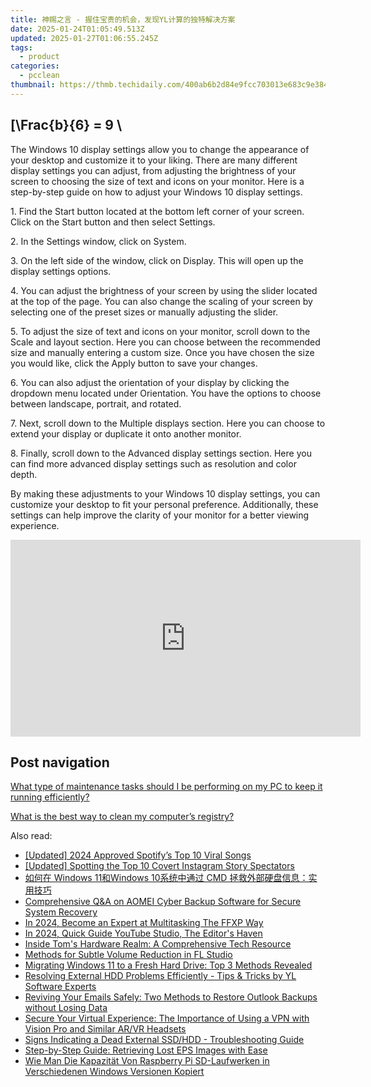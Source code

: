 ```yaml
---
title: 神赐之言 - 握住宝贵的机会，发现YL计算的独特解决方案
date: 2025-01-24T01:05:49.513Z
updated: 2025-01-27T01:06:55.245Z
tags:
  - product
categories:
  - pcclean
thumbnail: https://thmb.techidaily.com/400ab6b2d84e9fcc703013e683c9e38470acb071407495f0911dc7de431c6c41.jpg
---
```


## \[\Frac{b}{6} = 9 \

The Windows 10 display settings allow you to change the appearance of your desktop and customize it to your liking. There are many different display settings you can adjust, from adjusting the brightness of your screen to choosing the size of text and icons on your monitor. Here is a step-by-step guide on how to adjust your Windows 10 display settings. 

1\. Find the Start button located at the bottom left corner of your screen. Click on the Start button and then select Settings.

2\. In the Settings window, click on System.

3\. On the left side of the window, click on Display. This will open up the display settings options. 

4\. You can adjust the brightness of your screen by using the slider located at the top of the page. You can also change the scaling of your screen by selecting one of the preset sizes or manually adjusting the slider.

5\. To adjust the size of text and icons on your monitor, scroll down to the Scale and layout section. Here you can choose between the recommended size and manually entering a custom size. Once you have chosen the size you would like, click the Apply button to save your changes.

6\. You can also adjust the orientation of your display by clicking the dropdown menu located under Orientation. You have the options to choose between landscape, portrait, and rotated.

7\. Next, scroll down to the Multiple displays section. Here you can choose to extend your display or duplicate it onto another monitor.

8\. Finally, scroll down to the Advanced display settings section. Here you can find more advanced display settings such as resolution and color depth. 

By making these adjustments to your Windows 10 display settings, you can customize your desktop to fit your personal preference. Additionally, these settings can help improve the clarity of your monitor for a better viewing experience.

<!-- affiliate ads begin -->
<iframe width="560" height="315" src="https://www.youtube.com/embed/mHFtYJppXFk?si=ylFaAT4nXqCmlV8F" title="YouTube video player" frameborder="0" allow="accelerometer; autoplay; clipboard-write; encrypted-media; gyroscope; picture-in-picture; web-share" referrerpolicy="strict-origin-when-cross-origin" allowfullscreen></iframe>
<!-- affiliate ads end -->

## Post navigation

[What type of maintenance tasks should I be performing on my PC to keep it running efficiently?](https://tools.techidaily.com/pcclean/products/)

[What is the best way to clean my computer’s registry?](https://tools.techidaily.com/pcclean/products/)

<ins class="adsbygoogle"
     style="display:block"
     data-ad-format="autorelaxed"
     data-ad-client="ca-pub-7571918770474297"
     data-ad-slot="1223367746"></ins>

<ins class="adsbygoogle"
     style="display:block"
     data-ad-client="ca-pub-7571918770474297"
     data-ad-slot="8358498916"
     data-ad-format="auto"
     data-full-width-responsive="true"></ins>

<span class="atpl-alsoreadstyle">Also read:</span>
<div><ul>
<li><a href="https://video-capture.techidaily.com/updated-2024-approved-spotifys-top-10-viral-songs/"><u>[Updated] 2024 Approved Spotify’s Top 10 Viral Songs</u></a></li>
<li><a href="https://instagram-video-recordings.techidaily.com/updated-spotting-the-top-10-covert-instagram-story-spectators/"><u>[Updated] Spotting the Top 10 Covert Instagram Story Spectators</u></a></li>
<li><a href="https://win-cloud.techidaily.com/windows-11windows-10-cmd/"><u>如何在 Windows 11和Windows 10系统中通过 CMD 拯救外部硬盘信息：实用技巧</u></a></li>
<li><a href="https://win-cloud.techidaily.com/comprehensive-qanda-on-aomei-cyber-backup-software-for-secure-system-recovery/"><u>Comprehensive Q&A on AOMEI Cyber Backup Software for Secure System Recovery</u></a></li>
<li><a href="https://extra-hints.techidaily.com/in-2024-become-an-expert-at-multitasking-the-ffxp-way/"><u>In 2024, Become an Expert at Multitasking The FFXP Way</u></a></li>
<li><a href="https://youtube-docs.techidaily.com/24-quick-guide-youtube-studio-the-editors-haven/"><u>In 2024, Quick Guide YouTube Studio, The Editor's Haven</u></a></li>
<li><a href="https://hardware-reviews.techidaily.com/inside-toms-hardware-realm-a-comprehensive-tech-resource/"><u>Inside Tom's Hardware Realm: A Comprehensive Tech Resource</u></a></li>
<li><a href="https://fox-blue.techidaily.com/methods-for-subtle-volume-reduction-in-fl-studio/"><u>Methods for Subtle Volume Reduction in FL Studio</u></a></li>
<li><a href="https://win-cloud.techidaily.com/migrating-windows-11-to-a-fresh-hard-drive-top-3-methods-revealed/"><u>Migrating Windows 11 to a Fresh Hard Drive: Top 3 Methods Revealed</u></a></li>
<li><a href="https://discover-fantastic.techidaily.com/resolving-external-hdd-problems-efficiently-tips-and-tricks-by-yl-software-experts/"><u>Resolving External HDD Problems Efficiently - Tips & Tricks by YL Software Experts</u></a></li>
<li><a href="https://win-cloud.techidaily.com/reviving-your-emails-safely-two-methods-to-restore-outlook-backups-without-losing-data/"><u>Reviving Your Emails Safely: Two Methods to Restore Outlook Backups without Losing Data</u></a></li>
<li><a href="https://tech-savvy.techidaily.com/secure-your-virtual-experience-the-importance-of-using-a-vpn-with-vision-pro-and-similar-arvr-headsets/"><u>Secure Your Virtual Experience: The Importance of Using a VPN with Vision Pro and Similar AR/VR Headsets</u></a></li>
<li><a href="https://win-cloud.techidaily.com/signs-indicating-a-dead-external-ssdhdd-troubleshooting-guide/"><u>Signs Indicating a Dead External SSD/HDD - Troubleshooting Guide</u></a></li>
<li><a href="https://win-cloud.techidaily.com/step-by-step-guide-retrieving-lost-eps-images-with-ease/"><u>Step-by-Step Guide: Retrieving Lost EPS Images with Ease</u></a></li>
<li><a href="https://win-cloud.techidaily.com/wie-man-die-kapazitat-von-raspberry-pi-sd-laufwerken-in-verschiedenen-windows-versionen-kopiert/"><u>Wie Man Die Kapazität Von Raspberry Pi SD-Laufwerken in Verschiedenen Windows Versionen Kopiert</u></a></li>
</ul></div>

